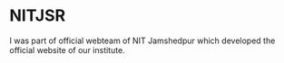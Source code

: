 # NITJSR
I was part of official webteam of NIT Jamshedpur which developed the official website of our institute.
